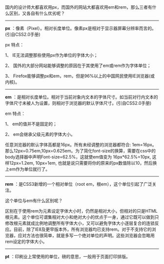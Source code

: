 

国内的设计师大都喜欢用px，而国外的网站大都喜欢用em和rem，那么三者有什么区别，又各自有什么优劣呢？

----------


**px** ：像素（Pixel）。相对长度单位。像素px是相对于显示器屏幕分辨率而言的。(引自CSS2.0手册)

px 特点：

1、 IE无法调整那些使用px作为单位的字体大小；

2、 国外的大部分网站能够调整的原因在于其使用了em或rem作为字体单位；

3、 Firefox能够调整px和em，rem，但是96%以上的中国网民使用IE浏览器(或内核)。

----------
**em** ：是相对长度单位。相对于当前对象内文本的字体尺寸。如当前对行内文本的字体尺寸未被人为设置，则相对于浏览器的默认字体尺寸。(引自CSS2.0手册)

em 特点：

1、 em的值并不是固定的；

2、 em会继承父级元素的字体大小。

任意浏览器的默认字体高都是16px。所有未经调整的浏览器都符合: 1em=16px。那么12px=0.75em,10px=0.625em。为了简化font-size的换算，需要在css中的body选择器中声明Font-size=62.5%，这就使em值变为 16px*62.5%=10px, 这样12px=1.2em, 10px=1em, 也就是说只需要将你的原来的px数值除以10，然后换上em作为单位就行了。

----------
**rem** ：是CSS3新增的一个相对单位（root em，根em），这个单位引起了广泛关注。

这个单位与em有什么区别呢？

区别在于使用rem为元素设定字体大小时，仍然是相对大小，但相对的只是HTML根元素。这个单位可谓集相对大小和绝对大小的优点于一身，通过它既可以做到只修改根元素就成比例地调整所有字体大小，又可以避免字体大小逐层复合的连锁反应。目前，除了IE8及更早版本外，所有浏览器均已支持rem。对于不支持它的浏览器，应对方法也很简单，就是多写一个绝对单位的声明。这些浏览器会忽略用rem设定的字体大小。

----------
**pt** ：印刷业上常使用的单位，磅的意思，一般用于页面打印排版。